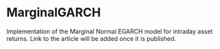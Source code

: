 # MarginalGARCH
Implementation of the Marginal Normal EGARCH model for intraday asset returns. 
Link to the article will be added once it is published. 
